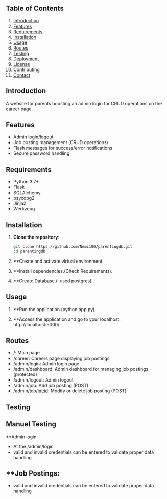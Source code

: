 

## Table of Contents
1. [Introduction](#introduction)
2. [Features](#features)
3. [Requirements](#requirements)
4. [Installation](#installation)
5. [Usage](#usage)
6. [Routes](#routes)
7. [Testing](#testing)
8. [Deployment](#deployment)
9. [License](#license)
10. [Contributing](#contributing)
11. [Contact](#contact)

## Introduction
A website for parents boosting an admin login for CRUD operations on the career page.


## Features
- Admin login/logout
- Job posting management (CRUD operations)
- Flash messages for success/error notifications
- Secure password handling

## Requirements
- Python 3.7+
- Flask
- SQLAlchemy
- psycopg2
- Jinja2
- Werkzeug

## Installation
1. **Clone the repository**:
   ```bash
   git clone https://github.com/Nemi100/parentingdb.git
   cd parentingdb

2. **Create and activate virtual environment.

2. **Install dependencies.(Check Requirements).

2. **Create Database.(i used postgres).

## Usage
1. **Run the application.(python app.py).

2. **Access the application and go to your localhost: http://localhost:5000/.

## Routes

- /: Main page
- /career: Careers page displaying job postings
- /admin/login: Admin login page
- /admin/dashboard: Admin dashboard for managing job postings (protected)
- /admin/logout: Admin logout
- /admin/job: Add job posting (POST)
- /admin/job/<int:id>: Modify or delete job posting (POST)

## Testing

## Manuel Testing

**Admin login:
- At the /admin/login
- valid and invalid credentials can be entered to validate proper data handling

**Job Postings:
- 
- valid and invalid credentials can be entered to validate proper data handling





     


